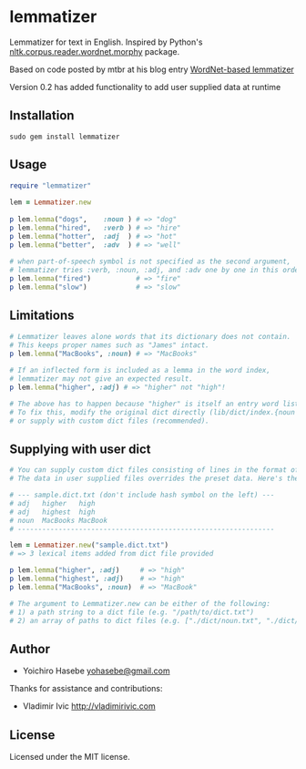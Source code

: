 lemmatizer
==========
Lemmatizer for text in English.  Inspired by Python's [nltk.corpus.reader.wordnet.morphy](orpusReader.morphy) package.

Based on code posted by mtbr at his blog entry [WordNet-based lemmatizer](http://d.hatena.ne.jp/mtbr/20090303/prfrnlprubyWordNetbasedlemmatizer)

Version 0.2 has added functionality to add user supplied data at runtime 

Installation
------------
    sudo gem install lemmatizer
    

Usage
-----
```ruby
require "lemmatizer"
  
lem = Lemmatizer.new
  
p lem.lemma("dogs",    :noun ) # => "dog"
p lem.lemma("hired",   :verb ) # => "hire"
p lem.lemma("hotter",  :adj  ) # => "hot"
p lem.lemma("better",  :adv  ) # => "well"
  
# when part-of-speech symbol is not specified as the second argument, 
# lemmatizer tries :verb, :noun, :adj, and :adv one by one in this order.
p lem.lemma("fired")           # => "fire"
p lem.lemma("slow")            # => "slow"
```

Limitations
-----------
```ruby
# Lemmatizer leaves alone words that its dictionary does not contain.
# This keeps proper names such as "James" intact.
p lem.lemma("MacBooks", :noun) # => "MacBooks" 
  
# If an inflected form is included as a lemma in the word index,
# lemmatizer may not give an expected result.
p lem.lemma("higher", :adj) # => "higher" not "high"!

# The above has to happen because "higher" is itself an entry word listed in dict/index.adj .
# To fix this, modify the original dict directly (lib/dict/index.{noun|verb|adj|adv}) 
# or supply with custom dict files (recommended).
```

Supplying with user dict
-----------
```ruby
# You can supply custom dict files consisting of lines in the format of <pos>\s+<form>\s+<lemma>.
# The data in user supplied files overrides the preset data. Here's the sample. 

# --- sample.dict.txt (don't include hash symbol on the left) ---
# adj   higher   high
# adj   highest  high
# noun  MacBooks MacBook
# ---------------------------------------------------------------

lem = Lemmatizer.new("sample.dict.txt")
# => 3 lexical items added from dict file provided

p lem.lemma("higher", :adj)     # => "high"
p lem.lemma("highest", :adj)    # => "high"
p lem.lemma("MacBooks", :noun)  # => "MacBook"

# The argument to Lemmatizer.new can be either of the following:
# 1) a path string to a dict file (e.g. "/path/to/dict.txt")
# 2) an array of paths to dict files (e.g. ["./dict/noun.txt", "./dict/verb.txt"])

```

Author
------
* Yoichiro Hasebe <yohasebe@gmail.com>

Thanks for assistance and contributions:
* Vladimir Ivic <http://vladimirivic.com>

License
-------
Licensed under the MIT license.
